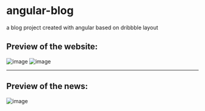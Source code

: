 # angular-blog
a blog project created with angular based on dribbble layout

## Preview of the website:

![image](https://github.com/Gabriel-Gald1n0/angular-blog/assets/92198024/a7127bbc-6a45-49b9-b31b-2efb2d96550f)
![image](https://github.com/Gabriel-Gald1n0/angular-blog/assets/92198024/70ada374-8aa2-4c87-99bd-96e5484eee69)
______________________________________________________________________________________________________________

## Preview of the news:
![image](https://github.com/Gabriel-Gald1n0/angular-blog/assets/92198024/f9649ff4-0e72-4ab5-a865-2f46ece00d10)
